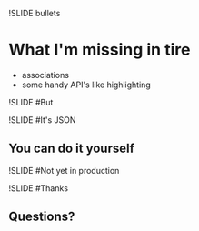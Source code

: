 !SLIDE bullets
# What I'm missing in tire
* associations
* some handy API's like highlighting

!SLIDE
#But

!SLIDE
#It's JSON
## You can do it yourself

!SLIDE
#Not yet in production

!SLIDE
#Thanks
## Questions?